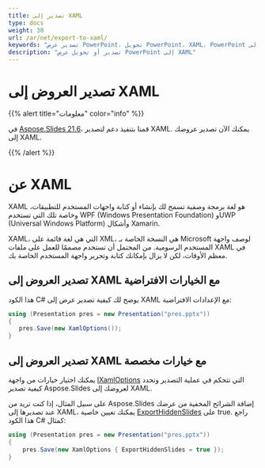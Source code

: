 ```yaml
---
title: تصدير إلى XAML
type: docs
weight: 30
url: /ar/net/export-to-xaml/
keywords: "تصدير عرض PowerPoint، تحويل PowerPoint، XAML، PowerPoint إلى XAML، PPT إلى XAML، PPTX إلى XAML، C#، Csharp، .NET"
description: "تصدير أو تحويل عرض PowerPoint إلى XAML"
---
```


# تصدير العروض إلى XAML

{{% alert title="معلومات" color="info" %}} 

في [Aspose.Slides 21.6](https://docs.aspose.com/slides/net/aspose-slides-for-net-21-6-release-notes/)، قمنا بتنفيذ دعم لتصدير XAML. يمكنك الآن تصدير عروضك إلى XAML. 

{{% /alert %}} 

# عن XAML

XAML هو لغة برمجة وصفية تسمح لك بإنشاء أو كتابة واجهات المستخدم للتطبيقات، وخاصة تلك التي تستخدم WPF (Windows Presentation Foundation) وUWP (Universal Windows Platform) وأشكال Xamarin.  

XAML، التي هي لغة قائمة على XML، هي النسخة الخاصة بـ Microsoft لوصف واجهة المستخدم الرسومية. من المحتمل أن تستخدم مصممًا للعمل على ملفات XAML في معظم الأوقات، لكن لا يزال بإمكانك كتابة وتحرير واجهة المستخدم الخاصة بك. 

## تصدير العروض إلى XAML مع الخيارات الافتراضية

هذا الكود C# يوضح لك كيفية تصدير عرض إلى XAML مع الإعدادات الافتراضية:

```c#
using (Presentation pres = new Presentation("pres.pptx"))
{
   pres.Save(new XamlOptions());
}
```

## تصدير العروض إلى XAML مع خيارات مخصصة

يمكنك اختيار خيارات من واجهة [IXamlOptions](https://reference.aspose.com/slides/net/aspose.slides.export.xaml/ixamloptions) التي تتحكم في عملية التصدير وتحدد كيفية تصدير Aspose.Slides لعروضك إلى XAML. 

على سبيل المثال، إذا كنت تريد من Aspose.Slides إضافة الشرائح المخفية من عرضك عند تصديرها إلى XAML، يمكنك تعيين خاصية [ExportHiddenSlides](https://reference.aspose.com/slides/net/aspose.slides.export.xaml/ixamloptions/properties/exporthiddenslides) على true. راجع هذا الكود C# كمثال:

```c#
using (Presentation pres = new Presentation("pres.pptx"))
{
    pres.Save(new XamlOptions { ExportHiddenSlides = true });
}
```